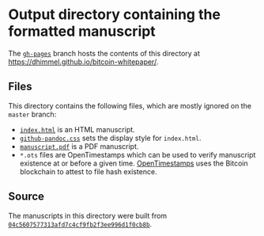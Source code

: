 # Output directory containing the formatted manuscript

The [`gh-pages`](https://github.com/dhimmel/bitcoin-whitepaper/tree/gh-pages) branch hosts the contents of this directory at https://dhimmel.github.io/bitcoin-whitepaper/.

## Files

This directory contains the following files, which are mostly ignored on the `master` branch:

+ [`index.html`](index.html) is an HTML manuscript.
+ [`github-pandoc.css`](github-pandoc.css) sets the display style for `index.html`.
+ [`manuscript.pdf`](manuscript.pdf) is a PDF manuscript.
+ `*.ots` files are OpenTimestamps which can be used to verify manuscript existence at or before a given time.
  [OpenTimestamps](opentimestamps.org) uses the Bitcoin blockchain to attest to file hash existence.

## Source

The manuscripts in this directory were built from
[`04c5607577313afd7c4cf9fb2f3ee996d1f0cb8b`](https://github.com/dhimmel/bitcoin-whitepaper/commit/04c5607577313afd7c4cf9fb2f3ee996d1f0cb8b).
